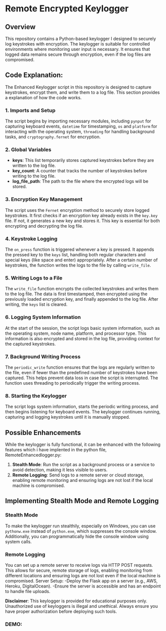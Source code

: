 # Remote Encrypted Keylogger

## Overview

This repository contains a Python-based keylogger I designed to securely log keystrokes with encryption. The keylogger is suitable for controlled environments where monitoring user input is necessary. It ensures that logged data remains secure through encryption, even if the log files are compromised.


## Code Explanation:

The Enhanced Keylogger script in this repository is designed to capture keystrokes, encrypt them, and write them to a log file. This section provides a explanation of how the code works.

### 1. **Imports and Setup**

The script begins by importing necessary modules, including `pynput` for capturing keyboard events, `datetime` for timestamping, `os` and `platform` for interacting with the operating system, `threading` for handling background tasks, and `cryptography.fernet` for encryption.

### 2. **Global Variables**

- **keys**: This list temporarily stores captured keystrokes before they are written to the log file.
- **key_count**: A counter that tracks the number of keystrokes before writing to the log file.
- **log_file_path**: The path to the file where the encrypted logs will be stored.

### 3. **Encryption Key Management**

The script uses the `Fernet` encryption method to securely store logged keystrokes. It first checks if an encryption key already exists in the `key.key` file. If not, it generates a new key and stores it. This key is essential for both encrypting and decrypting the log file.

### 4. **Keystroke Logging**

The `on_press` function is triggered whenever a key is pressed. It appends the pressed key to the `keys` list, handling both regular characters and special keys (like space and enter) appropriately. After a certain number of keystrokes, the function writes the logs to the file by calling `write_file`.

### 5. **Writing Logs to a File**

The `write_file` function encrypts the collected keystrokes and writes them to the log file. The data is first timestamped, then encrypted using the previously loaded encryption key, and finally appended to the log file. After writing, the `keys` list is cleared.

### 6. **Logging System Information**

At the start of the session, the script logs basic system information, such as the operating system, node name, platform, and processor type. This information is also encrypted and stored in the log file, providing context for the captured keystrokes.

### 7. **Background Writing Process**

The `periodic_write` function ensures that the logs are regularly written to the file, even if fewer than the predefined number of keystrokes have been captured. This helps prevent data loss in case the script is interrupted. The function uses threading to periodically trigger the writing process.

### 8. **Starting the Keylogger**

The script logs system information, starts the periodic writing process, and then begins listening for keyboard events. The keylogger continues running, capturing and logging keystrokes until it is manually stopped.

## Possible Enhancements

While the keylogger is fully functional, it can be enhanced with the following features which i have implented in the python file, RemoteEnhancedlogger.py:

1. **Stealth Mode**: Run the script as a background process or a service to avoid detection, making it less visible to users.
2. **Remote Logging**: Send logs to a remote server or cloud storage, enabling remote monitoring and ensuring logs are not lost if the local machine is compromised.

## Implementing Stealth Mode and Remote Logging

### Stealth Mode

To make the keylogger run stealthily, especially on Windows, you can use `pythonw.exe` instead of `python.exe`, which suppresses the console window. Additionally, you can programmatically hide the console window using system calls.

### Remote Logging

You can set up a remote server to receive logs via HTTP POST requests. This allows for secure, remote storage of logs, enabling monitoring from different locations and ensuring logs are not lost even if the local machine is compromised.
Server Setup:
-Deploy the Flask app on a server (e.g., AWS, Heroku, DigitalOcean).
-Ensure the server is accessible and has an endpoint to handle file uploads.

**Disclaimer**: This keylogger is provided for educational purposes only. Unauthorized use of keyloggers is illegal and unethical. Always ensure you have proper authorization before deploying such tools.

### DEMO:

